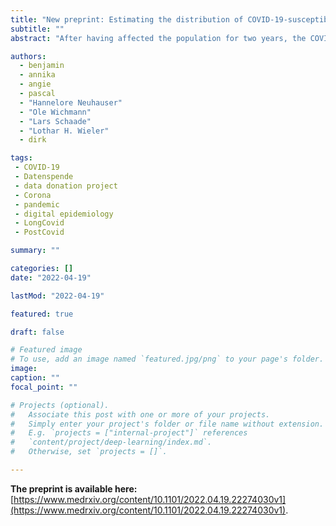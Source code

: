 ```yaml
---
title: "New preprint: Estimating the distribution of COVID-19-susceptible, -recovered, and -vaccinated individuals in Germany up to April 2022"
subtitle: ""
abstract: "After having affected the population for two years, the COVID-19 pandemic has reached a phase where a considerable number of people in Germany have been either infected with a SARS-CoV-2 variant, vaccinated, or both. Yet the full extent to which the population has been in contact with either virus or vaccine remains elusive, particularly on a regional level, because (a) infection counts suffer from under-reporting, and (b) the overlap between the vaccinated and recovered subpopulations is unknown. Since previous infection, vaccination, or especially a combination of both reduce the risk of severe disease, a high share of individuals with SARS-CoV-2 immunity lowers the probability of severe outbreaks that could potentially overburden the public health system once again, given that emerging variants do not escape this reduction in susceptibility. Here, we estimate the share of immunologically naïve individuals by age group for each of the 16 German federal states by integrating an infectious disease model based on weekly incidences of SARS-CoV-2 infections in the national surveillance system and vaccine uptake, as well as assumptions regarding under-ascertainment. We estimate a median share of 7.0% of individuals in the German population have neither been in contact with vaccine nor any variant as of March 31, 2022 (quartile range [3.6%– 9.8%]). For the adult population at higher risk of severe disease, this figure is reduced to 3.5% [1.3%–5.5%] for ages 18–59 and 4.3% [2.7%–5.8%] for ages 60 and above. However, estimates vary between German states mostly due to heterogeneous vaccine uptake. Excluding Omicron infections from the analysis, 16.1% [14.0%–17.8%] of the population in Germany, across all ages, are estimated to be immunologically naïve, highlighting the large impact the Omicron wave had until the beginning of spring in 2022."

authors:
  - benjamin
  - annika
  - angie
  - pascal
  - "Hannelore Neuhauser"
  - "Ole Wichmann"
  - "Lars Schaade"
  - "Lothar H. Wieler"
  - dirk

tags:
 - COVID-19
 - Datenspende
 - data donation project
 - Corona
 - pandemic
 - digital epidemiology
 - LongCovid
 - PostCovid

summary: ""

categories: []
date: "2022-04-19"

lastMod: "2022-04-19"

featured: true

draft: false

# Featured image
# To use, add an image named `featured.jpg/png` to your page's folder.
image:
caption: ""
focal_point: ""

# Projects (optional).
#   Associate this post with one or more of your projects.
#   Simply enter your project's folder or file name without extension.
#   E.g. `projects = ["internal-project"]` references
#   `content/project/deep-learning/index.md`.
#   Otherwise, set `projects = []`.

---
```



**The preprint is available here:** [https://www.medrxiv.org/content/10.1101/2022.04.19.22274030v1](https://www.medrxiv.org/content/10.1101/2022.04.19.22274030v1).


